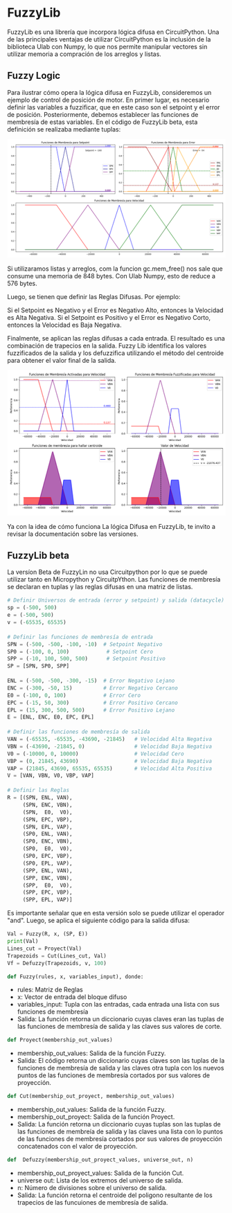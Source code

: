 # FuzzyLib
FuzzyLib es una librería que incorpora lógica difusa en CircuitPython. Una de las principales ventajas de utilizar CircuitPython es la inclusión de la biblioteca Ulab con Numpy, lo que nos permite manipular vectores sin utilizar memoria a compración de los arreglos y listas.

## Fuzzy Logic 

Para ilustrar cómo opera la lógica difusa en FuzzyLib, consideremos un ejemplo de control de posición de motor.
En primer lugar, es necesario definir las variables a fuzzificar, que en este caso son el setpoint y el error de posición.
Posteriormente, debemos establecer las funciones de membresía de estas variables. En el código de FuzzyLib beta, esta definición se realizaba mediante tuplas:

![Funciones de Membresía de Error de Velocidad y Derivada de Error de Velocidad](img/Membership.png)

Si utilizaramos listas y arreglos, com la funcion gc.mem_free() nos sale que consume una memoria de 848 bytes. Con Ulab Numpy, esto de reduce a 576 bytes.

Luego, se tienen que definir las Reglas Difusas. Por ejemplo:

Si el Setpoint es Negativo y el Error es Negativo Alto, entonces la Velocidad es Alta Negativa.
Si el Setpoint es Positivo y el Error es Negativo Corto, entonces la Velocidad es Baja Negativa.


Finalmente, se aplican las reglas difusas a cada entrada. El resultado es una combinación de trapecios en la salida. Fuzzy Lib identifica los valores fuzzificados de la salida y los defuzzifica utilizando el método del centroide para obtener el valor final de la salida. 

![Defuzzificación](img/Fuzzyfication.png)

Ya con la idea de cómo funciona La lógica Difusa en FuzzyLib, te invito a revisar la documentación sobre las versiones.

## FuzzyLib beta

La versíon Beta de FuzzyLin no usa Circuitpython por lo que se puede utilizar tanto en Micropython y CircuitpYthon. Las funciones de membresía se declaran en tuplas y las reglas difusas en una matriz de listas.

```python
# Definir Universos de entrada (error y setpoint) y salida (datacycle)
sp = (-500, 500)
e = (-500, 500)
v = (-65535, 65535)

# Definir las funciones de membresía de entrada
SPN = (-500, -500, -100, -10)  # Setpoint Negativo
SP0 = (-100, 0, 100)            # Setpoint Cero
SPP = (-10, 100, 500, 500)      # Setpoint Positivo
SP = [SPN, SP0, SPP]

ENL = (-500, -500, -300, -15)  # Error Negativo Lejano
ENC = (-300, -50, 15)          # Error Negativo Cercano
E0 = (-100, 0, 100)            # Error Cero
EPC = (-15, 50, 300)           # Error Positivo Cercano
EPL = (15, 300, 500, 500)      # Error Positivo Lejano
E = [ENL, ENC, E0, EPC, EPL]

# Definir las funciones de membresía de salida
VAN = (-65535, -65535, -43690, -21845)   # Velocidad Alta Negativa
VBN = (-43690, -21845, 0)                # Velocidad Baja Negativa
V0 = (-10000, 0, 10000)                  # Velocidad Cero
VBP = (0, 21845, 43690)                  # Velocidad Baja Negativa
VAP = (21845, 43690, 65535, 65535)       # Velocidad Alta Positiva
V = [VAN, VBN, V0, VBP, VAP]

# Definir las Reglas
R = [(SPN, ENL, VAN),
     (SPN, ENC, VBN),
     (SPN,  E0,  V0),
     (SPN, EPC, VBP),
     (SPN, EPL, VAP),
     (SP0, ENL, VAN),
     (SP0, ENC, VBN),
     (SP0,  E0,  V0),
     (SP0, EPC, VBP),
     (SP0, EPL, VAP),
     (SPP, ENL, VAN),
     (SPP, ENC, VBN),
     (SPP,  E0,  V0),
     (SPP, EPC, VBP),
     (SPP, EPL, VAP)]
```
Es importante señalar que en esta versión solo se puede utilizar el operador "and".
Luego, se aplica el siguiente código para la salida difusa:
```python
Val = Fuzzy(R, x, (SP, E))
print(Val)
Lines_cut = Proyect(Val)
Trapezoids = Cut(Lines_cut, Val)
Vf = Defuzzy(Trapezoids, v, 100)
```

```python
def Fuzzy(rules, x, variables_input), donde:
```
- rules: Matriz de Reglas
- x: Vector de entrada del bloque difuso
- variables_input: Tupla con las entradas, cada entrada una lista con sus funciones de membresía
- Salida: La función retorna un diccionario cuyas claves eran las tuplas de las funciones de membresía de salida y las claves sus valores de corte.

```python
def Proyect(membership_out_values)
```
- membership_out_values: Salida de la función Fuzzy.
- Salida: El código retorna un diccionario cuyas claves son las tuplas de la funciones de membresía de salida y las claves otra tupla con los nuevos puntos de las funciones de membresía cortados por sus valores de proyección.

```python
def Cut(membership_out_proyect, membership_out_values)
```
- membership_out_values: Salida de la función Fuzzy.
- membership_out_proyect: Salida de la función Proyect.
- Salida: La función retorna un diccionario cuyas tuplas son las tuplas de las funciones de membreía de salida y las claves una lista con lo puntos de las funciones de membresía cortados por sus valores de proyección concatenados con el valor de proyección.

```python
def  Defuzzy(membership_out_proyect_values, universe_out, n)
```
- membership_out_proyect_values: Salida de la función Cut.
- universe out: Lista de los extremos del universo de salida.
- n: Número de divisiones sobre el universo de salida.
- Salida: La función retorna el centroide del poligono resultante de los trapecios de las funcuiones de membresía de salida.

